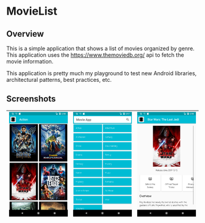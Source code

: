 # MovieList

## Overview

This is a simple application that shows a list of movies organized by
genre. This application uses the https://www.themoviedb.org/ api to
fetch the movie information.

This application is pretty much my playground to test new Android
libraries, architectural patterns, best practices, etc.

## Screenshots
| ![](screenshots/action_genre.png) | ![](screenshots/home_screen.png) | ![](screenshots/movie_sample.png)
|:---|:---|:---|